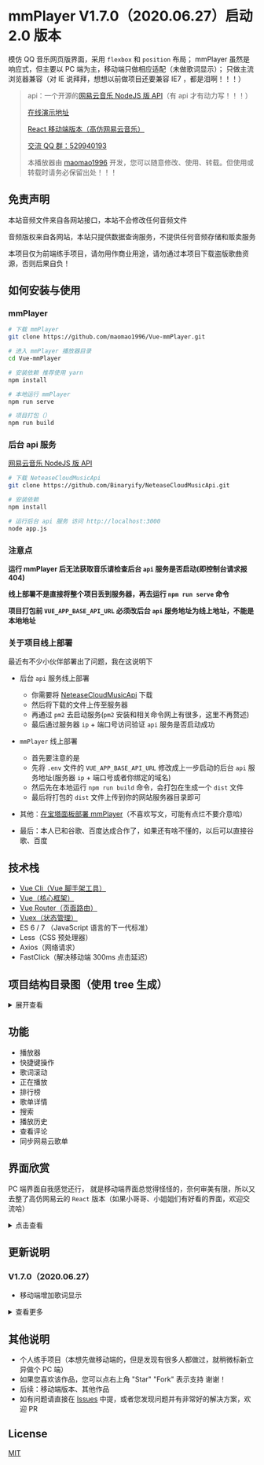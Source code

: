 # mmPlayer V1.7.0（2020.06.27）启动 2.0 版本

模仿 QQ 音乐网页版界面，采用 `flexbox` 和 `position` 布局；
mmPlayer 虽然是响应式，但主要以 PC 端为主，移动端只做相应适配（未做歌词显示）；
只做主流浏览器兼容（对 IE 说拜拜，想想以前做项目还要兼容 IE7 ，都是泪啊！！！）

> api：一个开源的[网易云音乐 NodeJS 版 API](https://binaryify.github.io/NeteaseCloudMusicApi)（有 api 才有动力写！！！）
>
> [在线演示地址](http://music.mtnhao.com)
>
> [React 移动端版本（高仿网易云音乐）](https://github.com/maomao1996/react-music)
>
> [交流 QQ 群：529940193](http://shang.qq.com/wpa/qunwpa?idkey=f8be1b627a89108ccfda9308720d2a4d0eb3306f253c5d3e8d58452e20b91129)
>
> 本播放器由 [maomao1996](https://github.com/maomao1996) 开发，您可以随意修改、使用、转载。但使用或转载时请务必保留出处！！！

## 免责声明

本站音频文件来自各网站接口，本站不会修改任何音频文件

音频版权来自各网站，本站只提供数据查询服务，不提供任何音频存储和贩卖服务

本项目仅为前端练手项目，请勿用作商业用途，请勿通过本项目下载盗版歌曲资源，否则后果自负！

## 如何安装与使用

### mmPlayer

```sh
# 下载 mmPlayer
git clone https://github.com/maomao1996/Vue-mmPlayer.git

# 进入 mmPlayer 播放器目录
cd Vue-mmPlayer

# 安装依赖 推荐使用 yarn
npm install

# 本地运行 mmPlayer
npm run serve

# 项目打包（）
npm run build
```

### 后台 api 服务

[网易云音乐 NodeJS 版 API](https://binaryify.github.io/NeteaseCloudMusicApi)

```sh
# 下载 NeteaseCloudMusicApi
git clone https://github.com/Binaryify/NeteaseCloudMusicApi.git

# 安装依赖
npm install

# 运行后台 api 服务 访问 http://localhost:3000
node app.js
```

### 注意点

**运行 mmPlayer 后无法获取音乐请检查后台 `api` 服务是否启动(即控制台请求报 404)**

**线上部署不是直接将整个项目丢到服务器，再去运行 `npm run serve` 命令**

**项目打包前 `VUE_APP_BASE_API_URL` 必须改后台 `api` 服务地址为线上地址，不能是本地地址**

### 关于项目线上部署

最近有不少小伙伴部署出了问题，我在这说明下

- 后台 `api` 服务线上部署

  - 你需要将 [NeteaseCloudMusicApi](https://binaryify.github.io/NeteaseCloudMusicApi) 下载
  - 然后将下载的文件上传至服务器
  - 再通过 `pm2` 去启动服务(`pm2` 安装和相关命令网上有很多，这里不再赘述)
  - 最后通过服务器 `ip` + 端口号访问验证 `api` 服务是否启动成功

- `mmPlayer` 线上部署

  - 首先要注意的是
  - 先将 `.env` 文件的 `VUE_APP_BASE_API_URL` 修改成上一步启动的后台 `api` 服务地址(服务器 `ip` + 端口号或者你绑定的域名)
  - 然后先在本地运行 `npm run build` 命令，会打包在生成一个 `dist` 文件
  - 最后将打包的 `dist` 文件上传到你的网站服务器目录即可

- 其他：[在宝塔面板部署 mmPlayer](https://github.com/maomao1996/Blog/issues/1)（不喜欢写文，可能有点烂不要介意哈）
- 最后：本人已和谷歌、百度达成合作了，如果还有啥不懂的，以后可以直接谷歌、百度

## 技术栈

- [Vue Cli（Vue 脚手架工具）](https://cli.vuejs.org/zh/)
- [Vue（核心框架）](https://cn.vuejs.org/)
- [Vue Router（页面路由）](https://router.vuejs.org/zh/)
- [Vuex（状态管理）](https://vuex.vuejs.org/zh/)
- ES 6 / 7 （JavaScript 语言的下一代标准）
- Less（CSS 预处理器）
- Axios（网络请求）
- FastClick（解决移动端 300ms 点击延迟）

## 项目结构目录图（使用 tree 生成）

<details>
<summary>展开查看</summary>
<pre><code>
├── public                                          // 静态资源目录
│   └─index.html                                    // 入口 html 文件
├── screenshots                                     // 项目截图
├── src                                             // 项目源码目录
│   ├── api                                         // 数据交互目录
│   │   └── index.js                                // 获取数据
│   ├── assets                                      // 资源目录
│   │   └── background                              // 启动背景图目录
│   │   └── img                                     // 静态图片目录
│   ├── base                                        // 公共基础组件目录
│   │   ├── mm-dialog
│   │   │   └── mm-dialog.vue                       // 对话框组件
│   │   ├── mm-icon
│   │   │   └── mm-icon.vue                         // icon 组件
│   │   ├── mm-loading
│   │   │   └── mm-loading.vue                      // 加载动画组件
│   │   ├── mm-no-result
│   │   │   └── mm-no-result.vue                    // 暂无数据提示组件
│   │   ├── mm-progress
│   │   │   └── mm-progress.vue                     // 进度条拖动组件
│   │   └── mm-toast
│   │        ├── index.js                           // mm-toast 组件插件化配置
│   │        └── mm-toast.vue                       // 弹出层提示组件
│   ├── components                                  // 公共项目组件目录
│   │   ├── lyric
│   │   │   └── lyric                               // 歌词和封面组件
│   │   └── mm-header
│   │   │   └── mm-header.vue                       // 头部组件
│   │   ├── music-btn
│   │   │   └── music-btn.vue                       // 按钮组件
│   │   ├── music-list
│   │   │    └── music-list.vue                     // 列表组件
│   │   └── volume
│   │        └── volume.vue                         // 音量控制组件
│   ├── pages                                       // 页面组件目录
│   │   ├── comment
│   │   │   └── comment.vue                         // 评论
│   │   ├── details
│   │   │   └── details.vue                         // 排行榜详情
│   │   ├── historyList
│   │   │   └── historyList.vue                     // 我听过的（播放历史）
│   │   ├── playList
│   │   │   └── playList.vue                        // 正在播放
│   │   ├── search
│   │   │   └── search.vue                          // 搜索
│   │   ├── topList
│   │   │   └── topList.vue                         // 排行榜页面
│   │   ├── userList
│   │   │   └── userList.vue                        // 我的歌单
│   │   ├── mmPlayer.js                             // 播放器事相关件绑定
│   │   └── music.vue                               // 播放器主页面
│   ├── router
│   │   └── index.js                                // 路由配置
│   ├── store                                       // vuex 的状态管理
│   │   ├── actions.js                              // 配置 actions
│   │   ├── getters.js                              // 配置 getters
│   │   ├── index.js                                // 引用 vuex，创建 store
│   │   ├── mutation-types.js                       // 定义常量 mutations 名
│   │   ├── mutations.js                            // 配置 mutations
│   │   └── state.js                                // 配置 state
│   ├── styles                                      // 样式文件目录
│   │   ├── index.less                              // mmPlayer 相关基础样式
│   │   ├── mixin.less                              // 样式混合
│   │   ├── reset.less                              // 样式重置
│   │   └── var.less                                // 样式变量（字体大小、字体颜色、背景颜色）
│   ├── js                                          // 数据交互目录
│   │   ├── hack.js                                 // 修改 nextTick
│   │   ├── mixin.js                                // 组件混合
│   │   ├── song.js                                 // 数据处理
│   │   ├── storage.js                              // localstorage 配置
│   │   └── util.js                                 // 公用 js 方法
│   ├── App.vue                                     // 根组件
│   ├── config.js                                   // 基本配置
│   └── main.js                                     // 入口主文件
└── vue.config.js                                   // vue-cli 配置文件

</code></pre>

</details>

## 功能

- 播放器
- 快捷键操作
- 歌词滚动
- 正在播放
- 排行榜
- 歌单详情
- 搜索
- 播放历史
- 查看评论
- 同步网易云歌单

## 界面欣赏

PC 端界面自我感觉还行， 就是移动端界面总觉得怪怪的，奈何审美有限，所以又去整了高仿网易云的 `React` 版本（如果小哥哥、小姐姐们有好看的界面，欢迎交流哈）

<details>
<summary>点击查看</summary>

### PC

#### 正在播放

![正在播放](https://cdn.jsdelivr.net/gh/maomao1996/Vue-mmPlayer/screenshots/1.jpg)

#### 排行榜

![排行榜](https://cdn.jsdelivr.net/gh/maomao1996/Vue-mmPlayer/screenshots/2.jpg)

#### 搜索

![搜索](https://cdn.jsdelivr.net/gh/maomao1996/Vue-mmPlayer/screenshots/3.jpg)

#### 我的歌单

![我的歌单](https://cdn.jsdelivr.net/gh/maomao1996/Vue-mmPlayer/screenshots/4.jpg)

#### 我听过的

![我听过的](https://cdn.jsdelivr.net/gh/maomao1996/Vue-mmPlayer/screenshots/5.jpg)

#### 歌曲评论

![歌曲评论](https://cdn.jsdelivr.net/gh/maomao1996/Vue-mmPlayer/screenshots/6.jpg)

### 移动端

![移动端一](https://cdn.jsdelivr.net/gh/maomao1996/Vue-mmPlayer/screenshots/7.jpg)
![移动端二](https://cdn.jsdelivr.net/gh/maomao1996/Vue-mmPlayer/screenshots/8.jpg)

</details>

## 更新说明

### V1.7.0（2020.06.27）

- 移动端增加歌词显示

<details>
<summary>查看更多</summary>

### V1.6.9（2020.06.04）

- 修改登录用户头像和网易云跳转地址为 https 协议

### V1.6.8（2020.06.01）

- 修复歌单详情获取不到完整歌曲详情问题

### V1.6.7（2020.05.02）

- 优化进度条拖动，分离拖动进度和音乐播放进度

### V1.6.6（2020.04.18）

- 增加播放失败重试机制
- 优化 `toHttps` 方法和版本更新时间的写入

### V1.6.5（2020.04.09）

- 增加对 https 的支持

### V1.6.4（2020.02.04）

- 调整默认音量

### V1.6.3（2020.01.09）

- 修复快速滚动页面空白问题
- 修复播放失败控制台报错问题

### V1.6.2（2019.11.17）

- 提高歌词滚动精度

### V1.6.1（2019.09.28）

- 修复歌单列表无数据时 JS 报错问题
- 优化有文字复制选中时进度条拖动异常问题

### V1.6.0（2019.08.26）

- 采用字体图标
- 优化歌词滚动处理
- 修复推荐页面样式问题
- 调整封面图的分辨率
- 优化首屏加载动画逻辑

### V1.5.7（2019.08.19）

- 增加默认背景图随机展示，同时出除默认背景图，需开发者自行引入网络图 / 本地图
- 调整默认音量
- 优化首屏加载动画样式（提高逼格）
- 优化 loading 遮罩颜色

### V1.5.6（2019.04.04）

- 升级 `Vue` 版本
- 优化脚手架配置
- 修复 Safari、IOS 微信、安卓 UC 不能播放问题

### V1.5.5（2019.03.29）

- 修改 `Vue` 构建版本
- 优化滚动体验，缓存滚动位置
- 优化暂停 / 播放逻辑，减少重复请求
- 优化代码，提高复用
- 修复 IOS 下滚动卡顿的情况

### V1.5.4（2019.01.08）

- 更新后台服务器
- 修复无法播放问题
- 修复歌单详情打开失败问题
- 修改音乐是否可用的判断逻辑
- 优化登录操作体验，增加回车事件监听
- 扩大查看评论者主页点击范围

### V1.5.3（2018.07.30）

- 修复列表只有一首歌时的 `BUG`
- 去除无关请求操作
- 优化请求播放列表逻辑

### V1.5.2（2018.05.23）

- 新增推荐歌单
- 新增图片懒加载
- 更新获取歌单列表接口
- 优化歌单列表展示

### V1.5.1（2018.05.21）

- 更新后台服务器
- 修改热搜展示数据
- 提取基础网络请求中的配置

### V1.5.0（2018.05.05）

- 新增评论详情功能（网易云音乐最重要的部分不能漏）
- 新增 `title` 提示
- 新增 `noscript` 提示
- 优化歌词滚动
- 优化图片大小，提升加载速度
- 优化歌曲切换时样式错乱
- 增强模块化

### V1.4.0（2018.04.09）预期功能全部完成

- 新增同步网易云歌单功能
- 新增快捷键控制
  - 上一曲 Ctrl + Left
  - 播放暂停 Ctrl + Space
  - 下一曲 Ctrl + Right
  - 切换播放模式 Ctrl + O
  - 音量加 Ctrl + Up
  - 音量减 Ctrl + Down
- 修复 safari 和安卓 UC 不能播放的问题
- 优化 `url` 失效问题和音乐无法播放的提示
- 优化移动端下的样式兼容

### V1.3.2（2018.03.19）

- 新增播放链接失效后自动重载当前音乐
- 优化列表循环不会自动下一曲问题
- 优化删除正在播放列表歌曲失效问题
- 优化删除歌曲过快会触发播放问题
- 优化音乐来源错误不能播放问题，并使用 `oncanplay`
- 添加播放历史，避免不能播放的音乐加入播放历史
- 修复不能加入音乐到我听过的问题

### V1.3.1（2018.03.12）

- 新增双击播放
- 新增更新提示
- 优化无歌词时的显示
- 优化暂无内容提醒
- 优化列表多位歌手的显示

### V1.3.0（2018.03.07）

- 新增随机播放、列表循环、单曲循环、顺序播放功能
- 新增清空正在播放列表功能
- 新增清空列表的提示
- 新增版权信息（控制台输入 mmPlayer ）
- 增加背景滤镜的模糊度和透明度
- 增加浏览器访问的限制（兼容主流浏览器，最好全是用 chrome，哈哈）
- 整合 `music-list` 组件
- `CSS` 的 `@import` 使用 `~` 代替相对路径（原理：`css-loader` 会把非根路径的 `url` 解释为相对路径，加 `~` 前缀才会解释成模块路径）
- 优化 Safari 下不能滚动和不能播放的问题
- 优化移动端 300ms 点击延迟
- 优化当播放列表只有一首歌时，点击上（下）一曲导致播放失败的问题
- 优化重复插入音乐的问题
- 优化暂停后播放下一首播放状态图标不改变的问题

### V1.2.1（2018.03.01）

- 优化正在播放列表第一次加载
- 优化删除歌曲
- 优化 `Vuex` 模块
- 优化加载 loading
- 优化移动端适配
- 提高代码复用性

### V1.2.0（2018.02.28）

- 新增搜索功能
- 新增歌曲删除功能（播放历史列表）
- 使用 `ES6` 的 `class` 对数据进行二次处理
- 优化歌词居中显示
- 优化播放可能出现的错误

### V1.1.0（2018.02.09）

- 新增我听过的（播放历史）
- 整合公用列表组件
- 新增 `mmToast` 插件
- 整合字体大小、颜色相关 `CSS`
- 优化清空正在播放列表功能

### V1.0.0（2018.02.05）

- 发布正式版（因为一系列原因，mmPlayer V1.0.0 版本在试用版的基础上进行了重构了，并引入了 `Vue Router` 和 `Vuex`
- 当前播放歌曲高亮（感觉一个小 GIF 还不够）
- 优化快速切歌导致歌曲播放失败的问题
- 进度条拖动适配移动端
- 优化点击时可能出现的半透明背景
- 新增排行榜

</details>

## 其他说明

- 个人练手项目（本想先做移动端的，但是发现有很多人都做过，就稍微标新立异做个 PC 端）
- 如果您喜欢该作品，您可以点右上角 "Star" "Fork" 表示支持 谢谢！
- 后续：移动端版本、其他作品
- 如有问题请直接在 [Issues](https://github.com/maomao1996/Vue-mmPlayer/issues/new) 中提，或者您发现问题并有非常好的解决方案，欢迎 PR

## License

[MIT](https://github.com/maomao1996/Vue-mmPlayer/blob/LICENSE)
